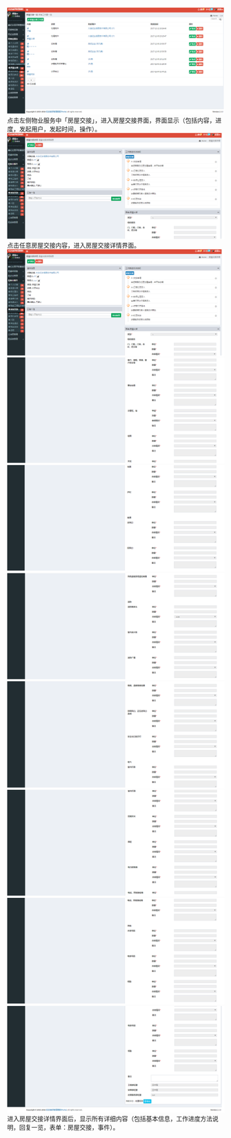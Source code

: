 ![](/assets/房屋交接.png)点击左侧物业服务中「房屋交接」，进入房屋交接界面，界面显示（包括内容，进度，发起用户，发起时间，操作）。![](/assets/房屋交接1.png)点击任意房屋交接内容，进入房屋交接详情界面。![](/assets/房屋交接1.png)![](/assets/房屋交接2.png)![](/assets/房屋交接3.png)![](/assets/房屋交接4.png)![](/assets/房屋交接5.png)![](/assets/房屋交接6.png)![](/assets/房屋交接7.png)![](/assets/房屋交接8.png)进入房屋交接详情界面后，显示所有详细内容（包括基本信息，工作进度方法说明，回复一览，表单：房屋交接，事件）。

